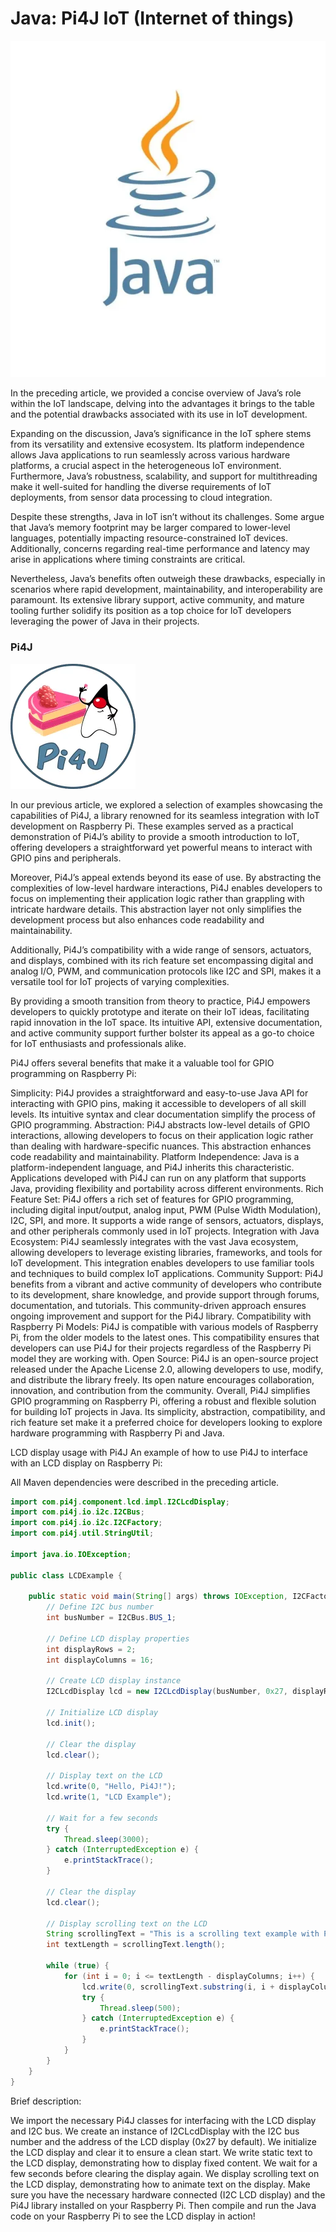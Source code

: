 # Java: Pi4J IoT (Internet of things)

![image](source/java_logo.jpeg)

In the preceding article, we provided a concise overview of Java’s role within the IoT landscape, delving into the advantages it brings to the table and the potential drawbacks associated with its use in IoT development.

Expanding on the discussion, Java’s significance in the IoT sphere stems from its versatility and extensive ecosystem. Its platform independence allows Java applications to run seamlessly across various hardware platforms, a crucial aspect in the heterogeneous IoT environment. Furthermore, Java’s robustness, scalability, and support for multithreading make it well-suited for handling the diverse requirements of IoT deployments, from sensor data processing to cloud integration.

Despite these strengths, Java in IoT isn’t without its challenges. Some argue that Java’s memory footprint may be larger compared to lower-level languages, potentially impacting resource-constrained IoT devices. Additionally, concerns regarding real-time performance and latency may arise in applications where timing constraints are critical.

Nevertheless, Java’s benefits often outweigh these drawbacks, especially in scenarios where rapid development, maintainability, and interoperability are paramount. Its extensive library support, active community, and mature tooling further solidify its position as a top choice for IoT developers leveraging the power of Java in their projects.

### Pi4J

![image](source/pi4j_logo.jpeg)

In our previous article, we explored a selection of examples showcasing the capabilities of Pi4J, a library renowned for its seamless integration with IoT development on Raspberry Pi. These examples served as a practical demonstration of Pi4J’s ability to provide a smooth introduction to IoT, offering developers a straightforward yet powerful means to interact with GPIO pins and peripherals.

Moreover, Pi4J’s appeal extends beyond its ease of use. By abstracting the complexities of low-level hardware interactions, Pi4J enables developers to focus on implementing their application logic rather than grappling with intricate hardware details. This abstraction layer not only simplifies the development process but also enhances code readability and maintainability.

Additionally, Pi4J’s compatibility with a wide range of sensors, actuators, and displays, combined with its rich feature set encompassing digital and analog I/O, PWM, and communication protocols like I2C and SPI, makes it a versatile tool for IoT projects of varying complexities.

By providing a smooth transition from theory to practice, Pi4J empowers developers to quickly prototype and iterate on their IoT ideas, facilitating rapid innovation in the IoT space. Its intuitive API, extensive documentation, and active community support further bolster its appeal as a go-to choice for IoT enthusiasts and professionals alike.

Pi4J offers several benefits that make it a valuable tool for GPIO programming on Raspberry Pi:

Simplicity: Pi4J provides a straightforward and easy-to-use Java API for interacting with GPIO pins, making it accessible to developers of all skill levels. Its intuitive syntax and clear documentation simplify the process of GPIO programming.
Abstraction: Pi4J abstracts low-level details of GPIO interactions, allowing developers to focus on their application logic rather than dealing with hardware-specific nuances. This abstraction enhances code readability and maintainability.
Platform Independence: Java is a platform-independent language, and Pi4J inherits this characteristic. Applications developed with Pi4J can run on any platform that supports Java, providing flexibility and portability across different environments.
Rich Feature Set: Pi4J offers a rich set of features for GPIO programming, including digital input/output, analog input, PWM (Pulse Width Modulation), I2C, SPI, and more. It supports a wide range of sensors, actuators, displays, and other peripherals commonly used in IoT projects.
Integration with Java Ecosystem: Pi4J seamlessly integrates with the vast Java ecosystem, allowing developers to leverage existing libraries, frameworks, and tools for IoT development. This integration enables developers to use familiar tools and techniques to build complex IoT applications.
Community Support: Pi4J benefits from a vibrant and active community of developers who contribute to its development, share knowledge, and provide support through forums, documentation, and tutorials. This community-driven approach ensures ongoing improvement and support for the Pi4J library.
Compatibility with Raspberry Pi Models: Pi4J is compatible with various models of Raspberry Pi, from the older models to the latest ones. This compatibility ensures that developers can use Pi4J for their projects regardless of the Raspberry Pi model they are working with.
Open Source: Pi4J is an open-source project released under the Apache License 2.0, allowing developers to use, modify, and distribute the library freely. Its open nature encourages collaboration, innovation, and contribution from the community.
Overall, Pi4J simplifies GPIO programming on Raspberry Pi, offering a robust and flexible solution for building IoT projects in Java. Its simplicity, abstraction, compatibility, and rich feature set make it a preferred choice for developers looking to explore hardware programming with Raspberry Pi and Java.

LCD display usage with Pi4J
An example of how to use Pi4J to interface with an LCD display on Raspberry Pi:

All Maven dependencies were described in the preceding article.


````java
import com.pi4j.component.lcd.impl.I2CLcdDisplay;
import com.pi4j.io.i2c.I2CBus;
import com.pi4j.io.i2c.I2CFactory;
import com.pi4j.util.StringUtil;

import java.io.IOException;

public class LCDExample {

    public static void main(String[] args) throws IOException, I2CFactory.UnsupportedBusNumberException {
        // Define I2C bus number
        int busNumber = I2CBus.BUS_1;

        // Define LCD display properties
        int displayRows = 2;
        int displayColumns = 16;

        // Create LCD display instance
        I2CLcdDisplay lcd = new I2CLcdDisplay(busNumber, 0x27, displayRows, displayColumns);

        // Initialize LCD display
        lcd.init();

        // Clear the display
        lcd.clear();

        // Display text on the LCD
        lcd.write(0, "Hello, Pi4J!");
        lcd.write(1, "LCD Example");

        // Wait for a few seconds
        try {
            Thread.sleep(3000);
        } catch (InterruptedException e) {
            e.printStackTrace();
        }

        // Clear the display
        lcd.clear();

        // Display scrolling text on the LCD
        String scrollingText = "This is a scrolling text example with Pi4J and LCD display.";
        int textLength = scrollingText.length();

        while (true) {
            for (int i = 0; i <= textLength - displayColumns; i++) {
                lcd.write(0, scrollingText.substring(i, i + displayColumns));
                try {
                    Thread.sleep(500);
                } catch (InterruptedException e) {
                    e.printStackTrace();
                }
            }
        }
    }
}
````


Brief description:

We import the necessary Pi4J classes for interfacing with the LCD display and I2C bus.
We create an instance of I2CLcdDisplay with the I2C bus number and the address of the LCD display (0x27 by default).
We initialize the LCD display and clear it to ensure a clean start.
We write static text to the LCD display, demonstrating how to display fixed content.
We wait for a few seconds before clearing the display again.
We display scrolling text on the LCD display, demonstrating how to animate text on the display.
Make sure you have the necessary hardware connected (I2C LCD display) and the Pi4J library installed on your Raspberry Pi. Then compile and run the Java code on your Raspberry Pi to see the LCD display in action!

